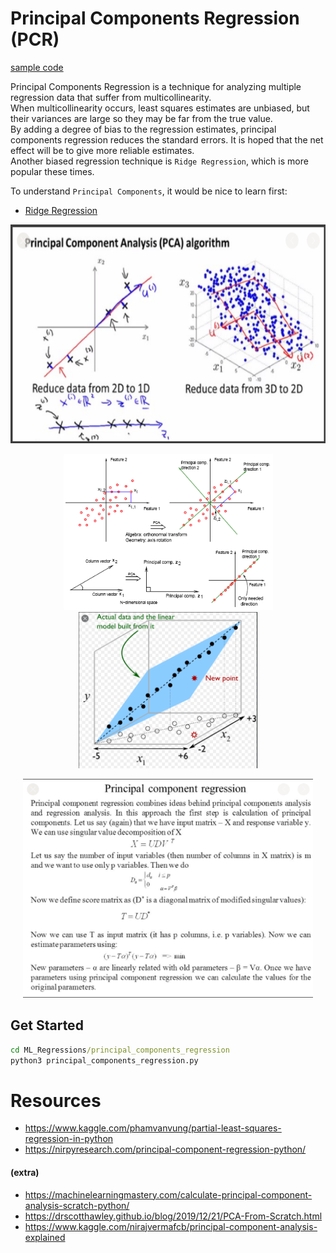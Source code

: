 # Principal Components Regression (PCR)
[sample code](./principal_components_regression.py)  

Principal Components Regression is a technique for analyzing multiple regression data that suffer from multicollinearity.  
When multicollinearity occurs, least squares estimates are unbiased, but their variances are large so they may be far from the true value.  
By adding a degree of bias to the regression estimates, principal components regression reduces the standard errors. It is hoped that the net effect will be to give more reliable estimates.  
Another biased regression technique is `Ridge Regression`, which is more popular these times.    

To understand `Principal Components`, it would be nice to learn first:
- [Ridge Regression](../ridge_regression)
<p align="center">
  <img src="./images/0.png" height="350">
</p>   
<p align="center">
  <img src="./images/1.png" height="250">
  <img src="./images/2.png" height="250">
</p>   
<p align="center">
  <img src="./images/algorithm.png" height="350">
</p>   

## Get Started
```cmd
cd ML_Regressions/principal_components_regression
python3 principal_components_regression.py
```

# Resources
- https://www.kaggle.com/phamvanvung/partial-least-squares-regression-in-python
- https://nirpyresearch.com/principal-component-regression-python/

#### (extra)
- https://machinelearningmastery.com/calculate-principal-component-analysis-scratch-python/
- https://drscotthawley.github.io/blog/2019/12/21/PCA-From-Scratch.html
- https://www.kaggle.com/nirajvermafcb/principal-component-analysis-explained